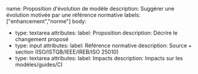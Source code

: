 name: Proposition d'évolution de modèle
description: Suggérer une évolution motivée par une référence normative
labels: ["enhancement","norme"]
body:
  - type: textarea
    attributes:
      label: Proposition
      description: Décrire le changement proposé
  - type: input
    attributes:
      label: Référence normative
      description: Source + section (ISO/ISTQB/IEEE/IREB/ISO 25010)
  - type: textarea
    attributes:
      label: Impacts
      description: Impacts sur les modèles/guides/CI
